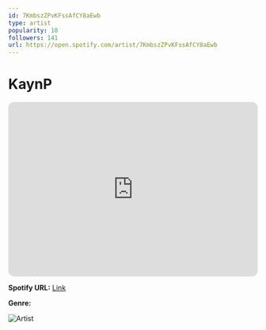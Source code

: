 ```yaml
---
id: 7KmbszZPvKFssAfCY8aEwb
type: artist
popularity: 10
followers: 141
url: https://open.spotify.com/artist/7KmbszZPvKFssAfCY8aEwb
---
```

# KaynP

<iframe style="border-radius:12px" src="https://open.spotify.com/embed/artist/7KmbszZPvKFssAfCY8aEwb" width="100%" height="352" frameBorder="0" allowfullscreen="" allow="autoplay; clipboard-write; encrypted-media; fullscreen; picture-in-picture" loading="lazy"></iframe>

**Spotify URL:** [Link](https://open.spotify.com/artist/7KmbszZPvKFssAfCY8aEwb)

**Genre:** 

![Artist](https://i.scdn.co/image/ab6761610000e5eb4ba93948049a65c206285037)
